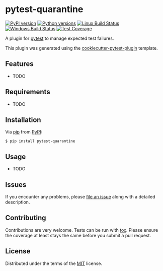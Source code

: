 # pytest-quarantine

[![PyPI version](https://img.shields.io/pypi/v/pytest-quarantine.svg)](https://pypi.org/project/pytest-quarantine)
[![Python versions](https://img.shields.io/pypi/pyversions/pytest-quarantine.svg)](https://pypi.org/project/pytest-quarantine)
[![Linux Build Status](https://travis-ci.com/bhrutledge/pytest-quarantine.svg?branch=master)](https://travis-ci.com/bhrutledge/pytest-quarantine)
[![Windows Build Status](https://ci.appveyor.com/api/projects/status/a57g3ifrcureg260/branch/master?svg=true)](https://ci.appveyor.com/project/bhrutledge/pytest-quarantine/branch/master)
[![Test Coverage](https://codecov.io/gh/bhrutledge/pytest-quarantine/branch/master/graph/badge.svg)](https://codecov.io/gh/bhrutledge/pytest-quarantine)

A plugin for [pytest](https://github.com/pytest-dev/pytest) to manage expected test failures.

This plugin was generated using the [cookiecutter-pytest-plugin](https://github.com/pytest-dev/cookiecutter-pytest-plugin) template.

## Features

- TODO

## Requirements

- TODO

## Installation

Via [pip](https://pypi.org/project/pip/) from [PyPI](https://pypi.org/project):

```
$ pip install pytest-quarantine
```

## Usage

- TODO

## Issues

If you encounter any problems, please [file an issue](https://github.com/bhrutledge/pytest-quarantine/issues) along with a detailed description.

## Contributing

Contributions are very welcome. Tests can be run with [tox](https://tox.readthedocs.io/en/latest/). Please ensure the coverage at least stays the same before you submit a pull request.

## License

Distributed under the terms of the [MIT](http://opensource.org/licenses/MIT) license.
